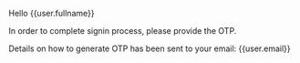 Hello {{user.fullname}}

In order to complete signin process, please provide the OTP.

Details on how to generate OTP has been sent to your email: {{user.email}}